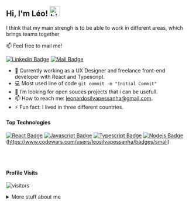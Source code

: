 ## Hi, I'm Léo! <img src="https://user-images.githubusercontent.com/1303154/88677602-1635ba80-d120-11ea-84d8-d263ba5fc3c0.gif" width="28px" alt="hi">

I think that my main strengh is to be able to work in different areas, which brings teams together

:mailbox: Feel free to mail me!

[![Linkedin Badge](https://img.shields.io/badge/-Léo-0e76a8?style=flat&labelColor=0e76a8&logo=linkedin&logoColor=white)](https://www.linkedin.com/in/leonardopessanha1990/) [![Mail Badge](https://img.shields.io/badge/-Léo-c0392b?style=flat&labelColor=c0392b&logo=gmail&logoColor=white)](mailto:leonardosilvapessanha@gmail.com)

<!-- TODO: Add last video link -->

- 🔭 Currently working as a UX Designer and freelance front-end developer with React and Typescript.
- :computer: Most used line of code `git commit -m "Initial Commit"`
- 🤔 I’m looking for open souces projects that i can be usefull.
- 📫 How to reach me: leonardosilvapessanha@gmail.com.
- ⚡ Fun fact: I lived in three different countries.

#### Top Technologies

<!-- TODO: Make technologies links takes you to repositories -->

[![React Badge](https://img.shields.io/badge/-React-61DBFB?style=for-the-badge&labelColor=black&logo=react&logoColor=61DBFB)](#) [![Javascript Badge](https://img.shields.io/badge/-Javascript-F0DB4F?style=for-the-badge&labelColor=black&logo=javascript&logoColor=F0DB4F)](#) [![Typescript Badge](https://img.shields.io/badge/-Typescript-007acc?style=for-the-badge&labelColor=black&logo=typescript&logoColor=007acc)](#) [![Nodejs Badge](https://img.shields.io/badge/-Nodejs-3C873A?style=for-the-badge&labelColor=black&logo=node.js&logoColor=3C873A)](#)
(https://www.codewars.com/users/leosilvapessanha/badges/small)

<br />
<br />

#### Profile Visits

![visitors](https://visitor-badge.glitch.me/badge?page_id=leosilvapessanha.leosilvapessanha)

<details>
<summary>
  More stuff about me
</summary>

<br >

I love work problems out, doesn't matter if it's in engineering, design or codding.

#### Github Stats

[![leosilvapessanha's github stats](https://github-readme-stats.vercel.app/api?username=leosilvapessanha&hide=contribs,prs&theme=merko)](https://github.com/anuraghazra/github-readme-stats)
